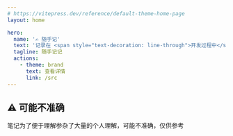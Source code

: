 ```yaml
---
# https://vitepress.dev/reference/default-theme-home-page
layout: home

hero:
  name: '✍️ 随手记'
  text: '记录在 <span style="text-decoration: line-through">开发过程中</span> 遇到的任何东西'
  tagline: 随手记记
  actions:
    - theme: brand
      text: 查看详情
      link: /src
---
```


## ⚠️ 可能不准确

笔记为了便于理解参杂了大量的个人理解，可能不准确，仅供参考
